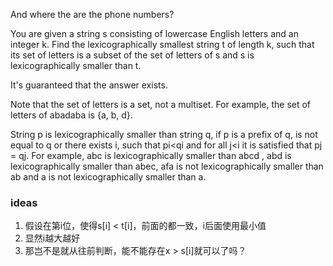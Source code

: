 And where the are the phone numbers?

You are given a string s consisting of lowercase English letters and an integer k. Find the lexicographically smallest
string t of length k, such that its set of letters is a subset of the set of letters of s and s is lexicographically
smaller than t.

It's guaranteed that the answer exists.

Note that the set of letters is a set, not a multiset. For example, the set of letters of abadaba is {a, b, d}.

String p is lexicographically smaller than string q, if p is a prefix of q, is not equal to q or there exists i, such
that pi<qi and for all j<i it is satisfied that pj = qj. For example, abc is lexicographically smaller than abcd , abd
is lexicographically smaller than abec, afa is not lexicographically smaller than ab and a is not lexicographically
smaller than a.

### ideas

1. 假设在第i位，使得s[i] < t[i]，前面的都一致，i后面使用最小值
2. 显然i越大越好
3. 那岂不是就从往前判断，能不能存在x > s[i]就可以了吗？